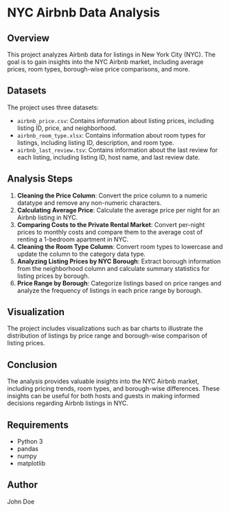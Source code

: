 # NYC Airbnb Data Analysis

## Overview
This project analyzes Airbnb data for listings in New York City (NYC). The goal is to gain insights into the NYC Airbnb market, including average prices, room types, borough-wise price comparisons, and more.

## Datasets
The project uses three datasets:
- `airbnb_price.csv`: Contains information about listing prices, including listing ID, price, and neighborhood.
- `airbnb_room_type.xlsx`: Contains information about room types for listings, including listing ID, description, and room type.
- `airbnb_last_review.tsv`: Contains information about the last review for each listing, including listing ID, host name, and last review date.

## Analysis Steps
1. **Cleaning the Price Column**: Convert the price column to a numeric datatype and remove any non-numeric characters.
2. **Calculating Average Price**: Calculate the average price per night for an Airbnb listing in NYC.
3. **Comparing Costs to the Private Rental Market**: Convert per-night prices to monthly costs and compare them to the average cost of renting a 1-bedroom apartment in NYC.
4. **Cleaning the Room Type Column**: Convert room types to lowercase and update the column to the category data type.
5. **Analyzing Listing Prices by NYC Borough**: Extract borough information from the neighborhood column and calculate summary statistics for listing prices by borough.
6. **Price Range by Borough**: Categorize listings based on price ranges and analyze the frequency of listings in each price range by borough.

## Visualization
The project includes visualizations such as bar charts to illustrate the distribution of listings by price range and borough-wise comparison of listing prices.

## Conclusion
The analysis provides valuable insights into the NYC Airbnb market, including pricing trends, room types, and borough-wise differences. These insights can be useful for both hosts and guests in making informed decisions regarding Airbnb listings in NYC.

## Requirements
- Python 3
- pandas
- numpy
- matplotlib

## Author
John Doe

